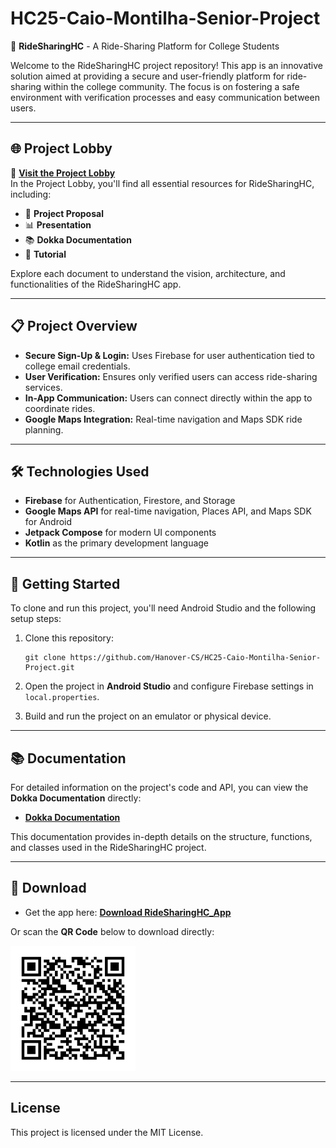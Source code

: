 # HC25-Caio-Montilha-Senior-Project

🚗 **RideSharingHC** - A Ride-Sharing Platform for College Students

Welcome to the RideSharingHC project repository! This app is an innovative solution aimed at providing a secure and user-friendly platform for ride-sharing within the college community. The focus is on fostering a safe environment with verification processes and easy communication between users.

---

## 🌐 Project Lobby

🔗 **[Visit the Project Lobby](https://hanover-cs.github.io/HC25-Caio-Montilha-Senior-Project/docs/)**  
In the Project Lobby, you'll find all essential resources for RideSharingHC, including:

- 📄 **Project Proposal**
- 📊 **Presentation**
- 📚 **Dokka Documentation**
- 📖 **Tutorial**

Explore each document to understand the vision, architecture, and functionalities of the RideSharingHC app.

---

## 📋 Project Overview

- **Secure Sign-Up & Login:** Uses Firebase for user authentication tied to college email credentials.
- **User Verification:** Ensures only verified users can access ride-sharing services.
- **In-App Communication:** Users can connect directly within the app to coordinate rides.
- **Google Maps Integration:** Real-time navigation and Maps SDK ride planning.

---

## 🛠️ Technologies Used

- **Firebase** for Authentication, Firestore, and Storage
- **Google Maps API** for real-time navigation, Places API, and Maps SDK for Android
- **Jetpack Compose** for modern UI components
- **Kotlin** as the primary development language

---

## 🚀 Getting Started

To clone and run this project, you'll need Android Studio and the following setup steps:

1. Clone this repository:
   ```
   git clone https://github.com/Hanover-CS/HC25-Caio-Montilha-Senior-Project.git
   ```
2. Open the project in **Android Studio** and configure Firebase settings in `local.properties`.

3. Build and run the project on an emulator or physical device.

---

## 📚 Documentation

For detailed information on the project's code and API, you can view the **Dokka Documentation** directly:

- [**Dokka Documentation**](https://hanover-cs.github.io/HC25-Caio-Montilha-Senior-Project/api/)

This documentation provides in-depth details on the structure, functions, and classes used in the RideSharingHC project.

---

## 📲 Download

- Get the app here: [**Download RideSharingHC_App**](https://github.com/Hanover-CS/HC25-Caio-Montilha-Senior-Project/releases/download/v0.0.1/app-debug.apk.zip)

Or scan the **QR Code** below to download directly:

<img src="docs/images/QRCode_Senior_Project_Link.png" alt="QR Code" width="200">

---

## License

This project is licensed under the MIT License.
